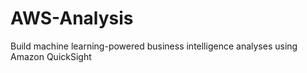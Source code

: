 # AWS-Analysis
Build machine learning-powered business intelligence analyses using Amazon QuickSight
